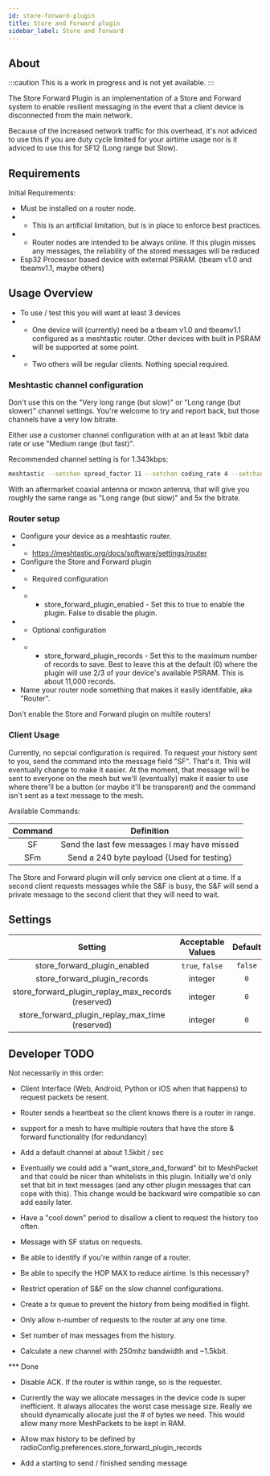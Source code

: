 ```yaml
---
id: store-forward-plugin
title: Store and Forward plugin
sidebar_label: Store and Forward
---
```


## About
:::caution
This is a work in progress and is not yet available.
:::

The Store Forward Plugin is an implementation of a Store and Forward system to enable resilient messaging in the event that a client device is disconnected from the main network.

Because of the increased network traffic for this overhead, it's not adviced to use this if you are duty cycle limited for your airtime usage nor is it adviced to use this for SF12 (Long range but Slow).

## Requirements

Initial Requirements:

* Must be installed on a router node.
* * This is an artificial limitation, but is in place to enforce best practices.
* * Router nodes are intended to be always online. If this plugin misses any messages, the reliability of the stored messages will be reduced
* Esp32 Processor based device with external PSRAM. (tbeam v1.0 and tbeamv1.1, maybe others)

## Usage Overview

* To use / test this you will want at least 3 devices
* * One device will (currently) need be a tbeam v1.0 and tbeamv1.1 configured as a meshtastic router. Other devices with built in PSRAM will be supported at some point.
* * Two others will be regular clients. Nothing special required.

### Meshtastic channel configuration

Don't use this on the "Very long range (but slow)" or "Long range (but slower)" channel settings. You're welcome to try and report back, but those channels have a very low bitrate.

Either use a customer channel configuration with at an at least 1kbit data rate or use "Medium range (but fast)".

Recommended channel setting is for 1.343kbps:

```bash
meshtastic --setchan spread_factor 11 --setchan coding_rate 4 --setchan bandwidth 500
```

With an aftermarket coaxial antenna or moxon antenna, that will give you roughly the same range as "Long range (but slow)" and 5x the bitrate.

### Router setup

* Configure your device as a meshtastic router.
* * https://meshtastic.org/docs/software/settings/router
* Configure the Store and Forward plugin
* * Required configuration
* * * store_forward_plugin_enabled - Set this to true to enable the plugin. False to disable the plugin.
* * Optional configuration
* * * store_forward_plugin_records - Set this to the maximum number of records to save. Best to leave this at the default (0) where the plugin will use 2/3 of your device's available PSRAM. This is about 11,000 records.
* Name your router node something that makes it easily identifable, aka "Router".

Don't enable the Store and Forward plugin on multile routers!

### Client Usage
 
Currently, no sepcial configuration is required. To request your history sent to you, send the command into the message field "SF". That's it. This will eventually change to make it easier. At the moment, that message will be sent to everyone on the mesh but we'll (eventually) make it easier to use where there'll be a button (or maybe it'll be transparent) and the command isn't sent as a text message to the mesh.

Available Commands:

| Command | Definition |
| :-----: | :---------------: |
| SF | Send the last few messages I may have missed |
| SFm | Send a 240 byte payload (Used for testing) |

The Store and Forward plugin will only service one client at a time. If a second client requests messages while the S&F is busy, the S&F will send a private message to the second client that they will need to wait.

## Settings

| Setting | Acceptable Values | Default |
| :-----: | :---------------: | :-----: |
| store_forward_plugin_enabled | `true`, `false` | `false` |
| store_forward_plugin_records | integer | `0` |
| store_forward_plugin_replay_max_records (reserved) | integer | `0` |
| store_forward_plugin_replay_max_time  (reserved)  | integer | `0` |


## Developer TODO

Not necessarily in this order:

* Client Interface (Web, Android, Python or iOS when that happens) to request packets be resent.

* Router sends a heartbeat so the client knows there is a router in range.

* support for a mesh to have multiple routers that have the store & forward functionality (for redundancy)

* Add a default channel at about 1.5kbit / sec

* Eventually we could add a "want_store_and_forward" bit to MeshPacket and that could be nicer than whitelists in this plugin. Initially we'd only set that bit in text messages (and any other plugin messages that can cope with this). This change would be backward wire compatible so can add easily later.

* Have a "cool down" period to disallow a client to request the history too often.

* Message with SF status on requests.

* Be able to identify if you're within range of a router.

* Be able to specify the HOP MAX to reduce airtime. Is this necessary?

* Restrict operation of S&F on the slow channel configurations.

* Create a tx queue to prevent the history from being modified in flight.

* Only allow n-number of requests to the router at any one time.

* Set number of max messages from the history.

* Calculate a new channel with 250mhz bandwidth and ~1.5kbit.

*** Done

* Disable ACK. If the router is within range, so is the requester.

* Currently the way we allocate messages in the device code is super inefficient. It always allocates the worst case message size. Really we should dynamically allocate just the # of bytes we need. This would allow many more MeshPackets to be kept in RAM.

* Allow max history to be defined by radioConfig.preferences.store_forward_plugin_records

* Add a starting to send / finished sending message

